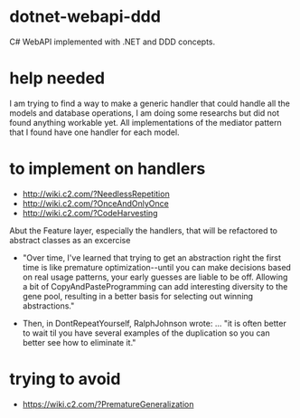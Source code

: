 # dotnet-webapi-ddd
C# WebAPI implemented with .NET and DDD concepts.

# help needed
I am trying to find a way to make a generic handler that could handle all the models and database operations, I am doing some researchs but did not found anything workable yet. All implementations of the mediator pattern that I found have one handler for each model.

# to implement on handlers
- http://wiki.c2.com/?NeedlessRepetition
- http://wiki.c2.com/?OnceAndOnlyOnce
- http://wiki.c2.com/?CodeHarvesting

Abut the Feature layer, especially the handlers, that will be refactored to abstract classes as an excercise

- "Over time, I've learned that trying to get an abstraction right the first time is like premature optimization--until you can make decisions based on real usage patterns, your early guesses are liable to be off. Allowing a bit of CopyAndPasteProgramming can add interesting diversity to the gene pool, resulting in a better basis for selecting out winning abstractions."

- Then, in DontRepeatYourself, RalphJohnson wrote: ... "it is often better to wait til you have several examples of the duplication so you can better see how to eliminate it."

# trying to avoid
- https://wiki.c2.com/?PrematureGeneralization
